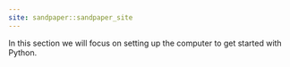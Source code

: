 ```yaml
---
site: sandpaper::sandpaper_site
---
```


In this section we will focus on setting up the computer to get started with Python.



[workbench]: https://carpentries.github.io/sandpaper-docs

